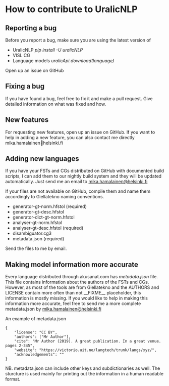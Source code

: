 # How to contribute to UralicNLP

## Reporting a bug

Before you report a bug, make sure you are using the latest version of
- UralicNLP *pip install -U uralicNLP*
- VISL CG
- Language models *uralicApi.download(language)*

Open up an issue on GitHub

## Fixing a bug

If you have found a bug, feel free to fix it and make a pull request. Give detailed information on what was fixed and how.

## New features

For requesting new features, open up an issue on GitHub. If you want to help in adding a new feature, you can also contact me directly mika.hamalainen📧helsinki.fi

## Adding new languages

If you have your FSTs and CGs distributed on GitHub with documented build scripts, I can add them to our nightly build system and they will be updated automatically. Just send me an email to mika.hamalainen@helsinki.fi

If your files are not available on GitHub, compile them and name them accordingly to Giellatekno naming conventions.

- generator-gt-norm.hfstol (required)
- generator-gt-desc.hfstol
- generator-dict-gt-norm.hfstol 
- analyser-gt-norm.hfstol
- analyser-gt-desc.hfstol (required)
- disambiguator.cg3
- metadata.json (required)

Send the files to me by email.

## Making model information more accurate

Every language distributed through akusanat.com has *metadata.json* file. This file contains information about the authors of the FSTs and CGs. However, as most of the tools are from Giellatekno and the AUTHORS and LICENSE contain more often than not \_\_FIXME\_\_ placeholder, this information is mostly missing. If you would like to help in making this information more accurate, feel free to send me a more complete metadata.json by mika.hamalainen@helsinki.fi

An example of metadata.json

	{
		"license": "CC BY",
		"authors": ["Mr Author"],
		"cite": "Mr Author (2019). A great publication. In a great venue. pages 2-345",
		"website": "https://victorio.uit.no/langtech/trunk/langs/xyz/",
		"acknowledgements": ""
	}

NB. metadata.json can include other keys and subdictionaries as well. The sturcture is used mainly for printing out the information in a human readable format.


